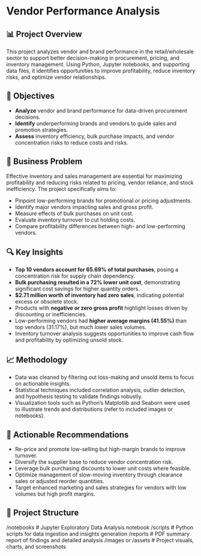# Vendor Performance Analysis

## 📊 Project Overview

This project analyzes vendor and brand performance in the retail/wholesale sector to support better decision-making in procurement, pricing, and inventory management. Using Python, Jupyter notebooks, and supporting data files, it identifies opportunities to improve profitability, reduce inventory risks, and optimize vendor relationships.

## 🎯 Objectives

- **Analyze** vendor and brand performance for data-driven procurement decisions.
- **Identify** underperforming brands and vendors to guide sales and promotion strategies.
- **Assess** inventory efficiency, bulk purchase impacts, and vendor concentration risks to reduce costs and risks.

## 📝 Business Problem

Effective inventory and sales management are essential for maximizing profitability and reducing risks related to pricing, vendor reliance, and stock inefficiency. The project specifically aims to:

- Pinpoint low-performing brands for promotional or pricing adjustments.
- Identify major vendors impacting sales and gross profit.
- Measure effects of bulk purchases on unit cost.
- Evaluate inventory turnover to cut holding costs.
- Compare profitability differences between high- and low-performing vendors.

## 🔍 Key Insights

- **Top 10 vendors account for 65.69% of total purchases**, posing a concentration risk for supply chain dependency.
- **Bulk purchasing resulted in a 72% lower unit cost**, demonstrating significant cost savings for higher quantity orders.
- **$2.71 million worth of inventory had zero sales**, indicating potential excess or obsolete stock.
- Products with **negative or zero gross profit** highlight losses driven by discounting or inefficiencies.
- Low-performing vendors had **higher average margins (41.55%)** than top vendors (31.17%), but much lower sales volumes.
- Inventory turnover analysis suggests opportunities to improve cash flow and profitability by optimizing unsold stock.

## 📈 Methodology

- Data was cleaned by filtering out loss-making and unsold items to focus on actionable insights.
- Statistical techniques included correlation analysis, outlier detection, and hypothesis testing to validate findings robustly.
- Visualization tools such as Python’s Matplotlib and Seaborn were used to illustrate trends and distributions (refer to included images or notebooks).

## 🎯 Actionable Recommendations

- Re-price and promote low-selling but high-margin brands to improve turnover.
- Diversify the supplier base to reduce vendor concentration risk.
- Leverage bulk purchasing discounts to lower unit costs where feasible.
- Optimize management of slow-moving inventory through clearance sales or adjusted reorder quantities.
- Target enhanced marketing and sales strategies for vendors with low volumes but high profit margins.

## 📂 Project Structure

/notebooks # Jupyter Exploratory Data Analysis notebook
/scripts # Python scripts for data ingestion and insights generation
/reports # PDF summary report of findings and detailed analysis
/images or /assets # Project visuals, charts, and screenshots
